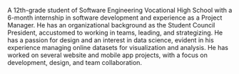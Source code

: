 A 12th-grade student of Software Engineering Vocational High School with a 6-month internship in software development and experience as a Project Manager. He has an organizational background as the Student Council President, accustomed to working in teams, leading, and strategizing. He has a passion for design and an interest in data science, evident in his experience managing online datasets for visualization and analysis. He has worked on several website and mobile app projects, with a focus on development, design, and team collaboration.

<!---
mhmdfirza/mhmdfirza is a ✨ special ✨ repository because its `README.md` (this file) appears on your GitHub profile.
You can click the Preview link to take a look at your changes.
--->
